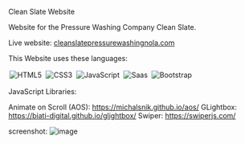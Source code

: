 Clean Slate Website






Website for the Pressure Washing Company Clean Slate. 


Live website:
[cleanslatepressurewashingnola.com](https://cleanslatepressurewashingnola.com/)




This Website uses these languages: 

<div class="center">

<img alt="HTML5" src="https://img.shields.io/badge/HTML5-E34F26?style=for-the-badge&logo=html5&logoColor=white" style="margin:2px;"/>
<img alt="CSS3" src="https://img.shields.io/badge/css3%20-%231572B6.svg?&style=for-the-badge&logo=css3&logoColor=white" style="margin:2px;"/>
<img alt="JavaScript" src="https://img.shields.io/badge/javascript%20-%23323330.svg?&style=for-the-badge&logo=javascript&logoColor=%23F7DF1E" style="margin:2px;"/>
<img alt="Saas" src="https://img.shields.io/badge/Sass-CC6699?style=for-the-badge&logo=sass&logoColor=white" style="margin:2px;"/>
<img alt="Bootstrap" src="https://img.shields.io/badge/bootstrap%20-%23563D7C.svg?&style=for-the-badge&logo=bootstrap&logoColor=white" style="margin:2px;"/>


JavaScript Libraries:

Animate on Scroll (AOS): https://michalsnik.github.io/aos/
GLightbox: https://biati-digital.github.io/glightbox/
Swiper: https://swiperjs.com/

</div>









screenshot:
![image](https://github.com/arayer143/Clean-Slate-Website/assets/89434892/c1fefca9-7f5d-45c7-8f05-ca27712e5f48)

